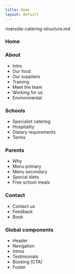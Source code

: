 ```yaml
---
title: Home
layout: default
---
```


riverside-catering-structure.md

### Home

### About
- Intro
- Our food
- Our suppliers
- Training
- Meet the team
- Working for us
- Environmental

### Schools
- Specialist catering
- Hospitality
- Diatary requirements
- Terms

### Parents
- Why
- Menu primary
- Menu secondary
- Special diets
- Free school meals

### Contact
- Contact us
- Feedback
- Book

### Global components
- Header
- Navigation
- Intros
- Testimonials
- Booking (CTA)
- Footer
